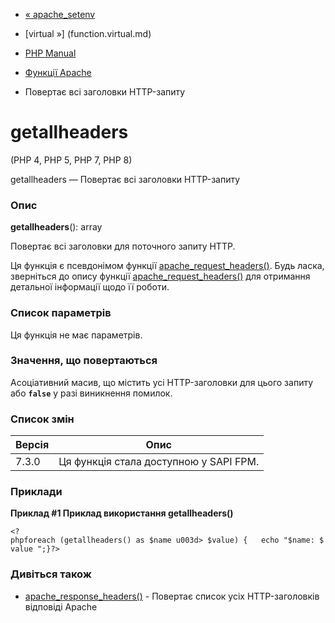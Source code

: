 - [« apache_setenv](function.apache-setenv.md)
- [virtual »] (function.virtual.md)

- [PHP Manual](index.md)
- [Функції Apache](ref.apache.md)
- Повертає всі заголовки HTTP-запиту

# getallheaders

(PHP 4, PHP 5, PHP 7, PHP 8)

getallheaders — Повертає всі заголовки HTTP-запиту

### Опис

**getallheaders**(): array

Повертає всі заголовки для поточного запиту HTTP.

Ця функція є псевдонімом функції
[apache_request_headers()](function.apache-request-headers.md).
Будь ласка, зверніться до опису функції
[apache_request_headers()](function.apache-request-headers.md) для
отримання детальної інформації щодо її роботи.

### Список параметрів

Ця функція не має параметрів.

### Значення, що повертаються

Асоціативний масив, що містить усі HTTP-заголовки для цього запиту
або **`false`** у разі виникнення помилок.

### Список змін

| Версія | Опис |
|--------|---------------------------------------- |
| 7.3.0 | Ця функція стала доступною у SAPI FPM. |

### Приклади

**Приклад #1 Приклад використання **getallheaders()****

` <?phpforeach (getallheaders() as $name u003d> $value) {   echo "$name: $value
";}?> `

### Дивіться також

- [apache_response_headers()](function.apache-response-headers.md) -
Повертає список усіх HTTP-заголовків відповіді Apache
